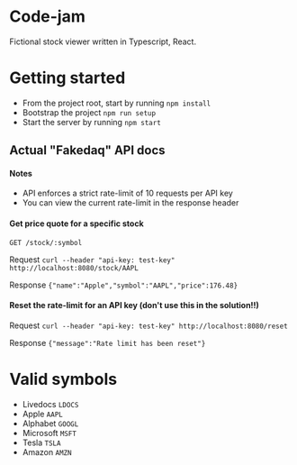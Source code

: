 # Code-jam
Fictional stock viewer written in Typescript, React. 

# Getting started
- From the project root, start by running `npm install`
- Bootstrap the project `npm run setup`
- Start the server by running `npm start`

## Actual "Fakedaq" API docs

#### Notes
- API enforces a strict rate-limit of 10 requests per API key
- You can view the current rate-limit in the response header

#### Get price quote for a specific stock
`GET /stock/:symbol`

Request 
`curl --header "api-key: test-key" http://localhost:8080/stock/AAPL`

Response
`{"name":"Apple","symbol":"AAPL","price":176.48}`

#### Reset the rate-limit for an API key (don't use this in the solution!!)

Request
`curl --header "api-key: test-key" http://localhost:8080/reset`

Response 
`{"message":"Rate limit has been reset"}`

# Valid symbols
- Livedocs `LDOCS`
- Apple `AAPL`
- Alphabet `GOOGL`
- Microsoft `MSFT`
- Tesla `TSLA`
- Amazon `AMZN`
